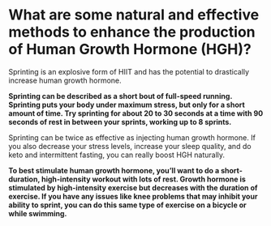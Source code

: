# What are some natural and effective methods to enhance the production of Human Growth Hormone (HGH)?

Sprinting is an explosive form of HIIT and has the potential to drastically increase human growth hormone.

**Sprinting can be described as a short bout of full-speed running. Sprinting puts your body under maximum stress, but only for a short amount of time. Try sprinting for about 20 to 30 seconds at a time with 90 seconds of rest in between your sprints, working up to 8 sprints.**

Sprinting can be twice as effective as injecting human growth hormone. If you also decrease your stress levels, increase your sleep quality, and do keto and intermittent fasting, you can really boost HGH naturally.

**To best stimulate human growth hormone, you’ll want to do a short-duration, high-intensity workout with lots of rest. Growth hormone is stimulated by high-intensity exercise but decreases with the duration of exercise. If you have any issues like knee problems that may inhibit your ability to sprint, you can do this same type of exercise on a bicycle or while swimming.**